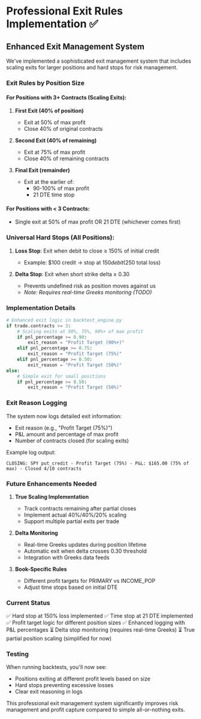 # Professional Exit Rules Implementation ✅

## Enhanced Exit Management System

We've implemented a sophisticated exit management system that includes scaling exits for larger positions and hard stops for risk management.

### Exit Rules by Position Size

#### For Positions with 3+ Contracts (Scaling Exits):

1. **First Exit (40% of position)**
   - Exit at 50% of max profit
   - Close 40% of original contracts

2. **Second Exit (40% of remaining)**
   - Exit at 75% of max profit
   - Close 40% of remaining contracts

3. **Final Exit (remainder)**
   - Exit at the earlier of:
     - 90-100% of max profit
     - 21 DTE time stop

#### For Positions with < 3 Contracts:
- Single exit at 50% of max profit OR 21 DTE (whichever comes first)

### Universal Hard Stops (All Positions):

1. **Loss Stop**: Exit when debit to close ≥ 150% of initial credit
   - Example: $100 credit → stop at $150 debit ($250 total loss)

2. **Delta Stop**: Exit when short strike delta ≥ 0.30
   - Prevents undefined risk as position moves against us
   - *Note: Requires real-time Greeks monitoring (TODO)*

### Implementation Details

```python
# Enhanced exit logic in backtest_engine.py
if trade.contracts >= 3:
    # Scaling exits at 50%, 75%, 90%+ of max profit
    if pnl_percentage >= 0.90:
        exit_reason = "Profit Target (90%+)"
    elif pnl_percentage >= 0.75:
        exit_reason = "Profit Target (75%)"
    elif pnl_percentage >= 0.50:
        exit_reason = "Profit Target (50%)"
else:
    # Simple exit for small positions
    if pnl_percentage >= 0.50:
        exit_reason = "Profit Target (50%)"
```

### Exit Reason Logging

The system now logs detailed exit information:
- Exit reason (e.g., "Profit Target (75%)")
- P&L amount and percentage of max profit
- Number of contracts closed (for scaling exits)

Example log output:
```
CLOSING: SPY put_credit - Profit Target (75%) - P&L: $165.00 (75% of max) - Closed 4/10 contracts
```

### Future Enhancements Needed

1. **True Scaling Implementation**
   - Track contracts remaining after partial closes
   - Implement actual 40%/40%/20% scaling
   - Support multiple partial exits per trade

2. **Delta Monitoring**
   - Real-time Greeks updates during position lifetime
   - Automatic exit when delta crosses 0.30 threshold
   - Integration with Greeks data feeds

3. **Book-Specific Rules**
   - Different profit targets for PRIMARY vs INCOME_POP
   - Adjust time stops based on initial DTE

### Current Status

✅ Hard stop at 150% loss implemented
✅ Time stop at 21 DTE implemented  
✅ Profit target logic for different position sizes
✅ Enhanced logging with P&L percentages
⏳ Delta stop monitoring (requires real-time Greeks)
⏳ True partial position scaling (simplified for now)

### Testing

When running backtests, you'll now see:
- Positions exiting at different profit levels based on size
- Hard stops preventing excessive losses
- Clear exit reasoning in logs

This professional exit management system significantly improves risk management and profit capture compared to simple all-or-nothing exits.